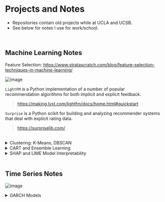 # Projects and Notes

- Repositories contain old projects while at UCLA and UCSB.
- See below for notes I use for work/school.

<br>

## Machine Learning Notes

Feature Selection: https://www.stratascratch.com/blog/feature-selection-techniques-in-machine-learning/

![image](https://github.com/user-attachments/assets/6c33f351-39d1-4f7f-a06a-923725c028de)

`LightFM` is a Python implementation of a number of popular recommendation algorithms for both implicit and explicit feedback.

> https://making.lyst.com/lightfm/docs/home.html#quickstart

`Surprise` is a Python scikit for building and analyzing recommender systems that deal with explicit rating data.

> https://surpriselib.com/

<br>

<details>
<summary>Clustering: K-Means, DBSCAN</summary>
<br>

### K-Means:

Clustering seeks to find N clusters in a data set and to subsequently identify which data points belong to each cluster. While there are a number of different approaches to clustering, one of the easiest to understand is the k-means algorithm. 

In this algorithm:

1. Pick K random points as cluster centers called centroids.
2. Assign each point to the nearest cluster by calculating its Euclidean distance to each centroid.
3. Find a new cluster center by taking the average of the assigned points.
4. Repeat Step 2 and 3 until none of the cluster assignments change.

![image](https://github.com/user-attachments/assets/de83aac1-a121-4423-93a4-18579cbfddb4)

![image](https://github.com/user-attachments/assets/38c91b7d-24ec-40bd-9401-886ee3405259)

```
## Manually:
# Euclidean Distance Calculator
def dist(a, b, ax=1):
    return np.linalg.norm(a - b, axis=ax)
k = 3 # Number of clusters
C_x = np.random.randint(0, np.max(X)-20, size=k) # random centroids
C_y = np.random.randint(0, np.max(X)-20, size=k) # random centroids
C = np.array(list(zip(C_x, C_y)), dtype=np.float32) # sample data

C_old = np.zeros(C.shape) # store the value of centroids when it updates
clusters = np.zeros(len(X)) # creates Cluster Lables(0, 1, 2)
# Error func. - Distance between new centroids and old centroids
error = dist(C, C_old, None)
while error != 0: # Loop will run till the error becomes zero
    for i in range(len(X)): # Assigning each value to its closest cluster
        distances = dist(X[i], C)
        cluster = np.argmin(distances)
        clusters[i] = cluster
    C_old = deepcopy(C) # Storing the old centroid values
    # Finding the new centroids by taking the average value
    for i in range(k):
        points = [X[j] for j in range(len(X)) if clusters[j] == i]
        C[i] = np.mean(points, axis=0)
    error = dist(C, C_old, None)
```

### DBSCAN:

How DBSCAN works:
1. Groups points that are close together based on density
2. Marks points that are alone in low-density regions as outliers
3. Defines clusters as dense regions separated by regions of lower density 

DBSCAN's advantages:
1. Doesn't require the number of clusters to be specified beforehand
2. Can identify clusters of arbitrary shapes
3. Effective at identifying and removing noise in a data set
4. Robust to noise

```
from sklearn.preprocessing import StandardScaler
import numpy as np
data = pd.read_csv('Week_2_Data/Iris.csv')
data = data[['SepalLengthCm','PetalLengthCm','Species']]
species = data['Species']
features = data.iloc[:, :-1]
features = features.values.astype("float32", copy = False)

stscaler = StandardScaler().fit(features)
features = stscaler.transform(features)

# Elbow plot:
k=2 # number of columns
from sklearn.neighbors import NearestNeighbors
nbrs = NearestNeighbors(n_neighbors=k+1).fit(features) 
distances, indices = nbrs.kneighbors(features)
distances = np.sort(distances[:, k])

plt.plot(distances)
plt.xlabel("Points sorted by distance")
plt.ylabel("k-NN distance")
plt.title("k-NN Distance Plot")
plt.show()
# min_samples is 12, because first jump (knee) is between 10 and 15
# eps is 0.5

dbsc = DBSCAN(eps = .5, min_samples = 12).fit(features)
labels = dbsc.labels_
core_samples = np.zeros_like(labels, dtype = bool)
core_samples[dbsc.core_sample_indices_] = True
data['label'] = labels
print(data['label'].unique())
print(data.head())

plt.figure(figsize=(8, 6))
# Plot the clusters
colors = ['indianred','#57db5f','#5f57db']
for label in data['label'].unique():
    cluster_data = data[data['label'] == label]
    plt.scatter(cluster_data['SepalLengthCm'], cluster_data['PetalLengthCm'], 
                label=f'Class {label}',
                color = colors[label % len(colors)],
               s = 150)
plt.legend()
plt.title("Iris Data")
```


<br>

</details>

<details>
<summary>CART and Ensemble Learning</summary>
<br>

### Classification And Regression Tree (CART)

* Trees used for regression and trees used for classification have some similarities - but also some differences, such as the procedure used to determine where to split.

* Some techniques, often called ensemble methods, construct more than one decision tree:
  
  * **Boosted trees:** Incrementally building an ensemble by training each new instance to emphasize the training instances previously mis-modeled. A typical example is AdaBoost. These can be used for regression-type and classification-type problems.
  * **Bagging:** Bootstrap aggregated (or bagged) decision trees, an early ensemble method, builds multiple decision trees by repeatedly resampling training data with replacement, and voting the trees for a consensus prediction.
  * Random forest classifier is a specific type of bootstrap aggregating
  * Rotation forest.


### Limitations of CARTs:

![image](https://github.com/user-attachments/assets/1a027e3e-6e19-4c0c-b4f8-0e5b9a5d74bb)
![image](https://github.com/user-attachments/assets/fa891e83-d007-4516-9696-b03bc32e014e)

### Ensemble Learning:

* **Bagging:** Bootstrap Aggregation.
  * Base estimator: Decision Tree, Logistic Regression, Neural Net, ...
  * Each estimator is trained on a distinct bootstrap sample of the training set

![image](https://github.com/user-attachments/assets/abbb0112-8143-4649-8794-0b57924aa97e)

* **Boosting:** several models are trained sequentially with each model learning from the errors of its predecessors
  * AdaBoost and Gradient Boosting
    
![image](https://github.com/user-attachments/assets/6ca714aa-dcec-4947-94a5-220375a57450)


### Examples:

* CART:

  <details>
  <summary><strong>Decision Tree Regressor</strong></summary>
  <br>
  
  **Steps:**

  1. **Data Preparation**
  
  2. **Selecting the Root Node**
      * Choose the best feature: Select the feature that provides the most information gain or best splits the data based on a chosen metric like Gini impurity or entropy.
      * Create the root node: This becomes the starting point of the decision tree.
    
  3. **Splitting the Data**
      * Create child nodes: Based on the chosen feature, split the data into multiple branches representing different possible values of that feature.
      * For each potential split, calculate the information gain or impurity reduction to select the best split point.
    
  4. **Recursive Tree Building:**
      * For each child node, repeat the steps of selecting the best feature and splitting the data further, creating new child nodes until a stopping criterion is met.
     
  5. **Stopping Criteria:**
      * Maximum depth: Limit the number of levels in the tree to prevent overfitting.
      * Minimum sample size: Stop splitting when a node contains too few data points.
      * Pre-defined accuracy threshold: Stop when the model reaches a desired level of accuracy.
    
  6. **Leaf Nodes:**
      * Assign predictions: At the end of each branch (leaf node), assign a prediction based on the majority class label for classification problems or the average value for regression problems. 

  <br>

  **Disadvantages of decision trees:**
  * **Overfitting:** Decision trees can easily overfit to training data, meaning they perform well on the training set but poorly on new data due to complex decision rules.
  * **Sensitivity to data changes:** Small changes in the training data can lead to significantly different decision tree structures.
  * **Greedy approach:** The algorithm chooses the best split at each node locally, which may not lead to the globally optimal decision tree
  
  ```
  # Hyperparameter Turning
  from scipy.stats import randint
  from sklearn.model_selection import RandomizedSearchCV
  from sklearn.tree import DecisionTreeRegressor
  param_dist = {
      'max_depth': randint(1, 20),
      'min_samples_split': randint(2, 20),
      'min_samples_leaf': randint(1, 20),
      'max_features': ['auto', 'sqrt', 'log2', None],
      'criterion': ['mse', 'friedman_mse', 'mae']
  }
  random_search = RandomizedSearchCV(
      DecisionTreeRegressor(),
      param_distributions=param_dist,
      n_iter=100,
      cv=5,
      verbose=1,
      random_state=42,
      n_jobs=-1
  )
  random_search.fit(train_X, train_y)
    
  # Get the best parameters
  print("Best hyperparameters found: ", random_search.best_params_)

  # Train the model
  decision_tree = DecisionTreeRegressor(max_depth=18,
                                      min_samples_leaf=15,
                                      min_samples_split=3,
                                      random_state=3,
                                     criterion='friedman_mse')
  decision_tree.fit(train_X, train_y)

  ## Test overfitting or underfitting
  from sklearn.metrics import mean_squared_error as MSE
  # Compute y_pred
  y_pred = decision_tree.predict(test_X)
  # Compute mse_dt
  mse_dt = MSE(test_y, y_pred)
  # Compute rmse_dt
  rmse_dt = mse_dt**(1/2)
  # Print rmse_dt
  print("Test set RMSE of decision_tree: {:.4f}".format(rmse_dt))

  from sklearn.model_selection import cross_val_score
  # Compute the array containing the 10-folds CV MSEs
  MSE_CV_scores = - cross_val_score(decision_tree, train_X, train_y, cv=10, 
                                  scoring='neg_mean_squared_error', 
                                  n_jobs=-1) 
  # Compute the 10-folds CV RMSE
  RMSE_CV = (MSE_CV_scores.mean())**(1/2)
  # Print RMSE_CV
  print('CV RMSE: {:.2f}'.format(RMSE_CV))

  # Import mean_squared_error from sklearn.metrics as MSE
  from sklearn.metrics import mean_squared_error as MSE
  # Fit dt to the training set
  decision_tree.fit(train_X, train_y)
  # Predict the labels of the training set
  y_pred_train = decision_tree.predict(train_X)
  # Evaluate the training set RMSE of dt
  RMSE_train = (MSE(train_y, y_pred_train))**(1/2)
  # Print RMSE_train
  print('Train RMSE: {:.2f}'.format(RMSE_train))

  # See if Over or Under Fitting
  ```


  </details>

* Boosting:

  <details>
  <summary><strong>Gradient Boosting Regressor</strong></summary>
  <br>

  The model’s strength comes from its additive learning process — while each tree focuses on correcting the remaining errors in the ensemble, the sequential combination creates a powerful predictor that progressively reduces the overall
  prediction error by focusing on the parts of the problem where the model still struggles.

  1. Initialize Model: Start with a simple prediction, typically the mean of target values.
  2. Iterative Learning: For a set number of iterations, compute the residuals, train a decision tree to predict these residuals, and add the new tree’s predictions (scaled by the learning rate) to the running total.
  3. Build Trees on Residuals: Each new tree focuses on the remaining errors from all previous iterations.
  4. Final Prediction: Sum up all tree contributions (scaled by the learning rate) and the initial prediction.

  <br>
  
  **Risk of Overfitting:** The use of deeper trees and the sequential building process can cause the model to fit the training data too closely, which may reduce its performance on new data. This requires careful tuning of tree depth, learning rate, and the number of trees.
    
  **Sensitive to Settings:** The effectiveness of Gradient Boosting heavily depends on finding the right combination of learning rate, tree depth, and number of trees, which can be more complex and time-consuming than tuning simpler algorithms.

  ![image](https://github.com/user-attachments/assets/e416e064-838e-44bb-8e09-b0cd36b1bfc6)

  https://medium.com/towards-data-science/gradient-boosting-regressor-explained-a-visual-guide-with-code-examples-c098d1ae425c
  
  ```
  gbr = GradientBoostingRegressor(n_estimators=100, max_depth=25,
                                      min_samples_leaf=10,
                                      min_samples_split=5, random_state=42)
  gbr.fit(train_X,train_y)

  y_pred_gbr = gbr.predict(test_X)
  rmse_gbr = np.sqrt(mean_squared_error(test_y, y_pred_gbr))
  print('RMSE (Gradient Boosting): ', rmse_gbr)
  ```

  </details>
  
* Bagging:
  
  <details>
  <summary><strong>Random Forest Regressor</strong></summary>
  <br>

  Why Random Forests Work:

  **Variance reduction:** the trees are more independent because of the combination of bootstrap samples and random draws of predictors.
  It is apparent that random forests are a form of bagging, and the averaging over trees can substantially reduce instability that might otherwise result.
  Moreover, by working with a random sample of predictors at each possible split, the fitted values across trees are more independent.
  Consequently, the gains from averaging over a large number of trees (variance reduction) can be more dramatic.

  **Bias reduction:** a very large number of predictors can be considered, and local feature predictors can play a role in tree construction.

  **Cons:** computational complexity, slower performance compared to simpler models, and lack of interpretability

    
  ![image](https://github.com/user-attachments/assets/239845b7-9dce-4df5-9a67-86b0697da2c1)

  ```
  from sklearn.ensemble import RandomForestRegressor
  from sklearn.model_selection import RandomizedSearchCV
  from scipy.stats import randint
  param_dist = {
      'n_estimators': randint(100, 1000),
      'max_depth': randint(1, 20),
      'min_samples_split': randint(2, 20),
      'min_samples_leaf': randint(1, 20),
      'max_features': ['auto', 'sqrt', 'log2', None],
      'criterion': ['absolute_error', 'poisson', 'friedman_mse', 'squared_error'],
      'bootstrap': [True, False]
  }
  random_search = RandomizedSearchCV(
      RandomForestRegressor(),
      param_distributions=param_dist,
      n_iter=100,
      cv=5,
      verbose=1,
      random_state=42,
      n_jobs=-1
  )
  random_search.fit(train_X, train_y)
  print("Best hyperparameters found: ", random_search.best_params_)
  
  from sklearn.ensemble import RandomForestRegressor
  rf = RandomForestRegressor(n_estimators=100, max_depth=20,
                                        min_samples_leaf=10,
                                        min_samples_split=5, random_state=42)
  rf.fit(train_X,train_y)
  
  from sklearn.metrics import mean_squared_error as MSE
  y_pred = rf.predict(test_X)
  y_pred_train=rf.predict(train_X)
  # Evaluate the test set RMSE
  rmse_test = MSE(test_y, y_pred)**(1/2)
  rmse_train = MSE(train_y, y_pred_train)**(1/2)
  # Print the test set RMSE
  print('Test set RMSE of rf: {:.3f}'.format(rmse_test))
  print('Train set RMSE of rf: {:.3f}'.format(rmse_train))
  
  from sklearn.model_selection import cross_val_score
  # Compute the array containing the 10-folds CV MSEs
  MSE_CV_scores = - cross_val_score(rf, train_X, train_y, cv=10, 
                                    scoring='neg_mean_squared_error', 
                                    n_jobs=-1) 
  # Compute the 10-folds CV RMSE
  RMSE_CV = (MSE_CV_scores.mean())**(1/2)
  # Print RMSE_CV
  print('CV RMSE: {:.2f}'.format(RMSE_CV))
  
  y_pred_rf = rf.predict(test_X)
  rmse_rf = np.sqrt(mean_squared_error(test_y, y_pred_rf))
  print('RMSE (Random Forest): ', rmse_rf)
  ```
  
  </details>

  <details>
  <summary><strong>Bagging Classifier</strong></summary>
  <br>

  How bagging works:
  1. Randomly select data points from a training set with replacement
  2. Train multiple models on the selected data points
  3. Combine the predictions of the models to make an overall prediction

  ```
  from sklearn.ensemble import BaggingClassifier
  from sklearn.tree import DecisionTreeClassifier
  from sklearn.metrics import accuracy_score
  from sklearn.model_selection import train_test_split
  # Set seed for reproducibility
  SEED = 1
  # Split data into train and test
  X_train, X_test, y_train, y_test = \
  train_test_split(X, y,
  test_size=0.2,
  stratify=y,
  random_state=SEED)

  # Hyperparameter Turning
  # Insert here for decision tree classifier

  # Instantiate a classification-tree 'dt'. Can use tuning.
  dt = DecisionTreeClassifier(max_depth=4, min_samples_leaf=0.16,
  random_state=SEED)
  # Instantiate a BaggingClassifier 'bc'
  bc = BaggingClassifier(base_estimator=dt, n_estimators=300,
  n_jobs=-1)
  # Fit 'bc' to the training set
  bc.fit(X_train, y_train)
  # Predict test set labels
  y_pred = bc.predict(X_test)
  # Evaluate and print test-set accuracy
  accuracy = accuracy_score(y_test, y_pred)
  print('Accuracy of Bagging Classifier: {:.3f}'.format(accuracy))
  ```

  </details>

  <br>

</details>



<details>
<summary>SHAP and LIME Model Interpretability</summary>
<br>
  
https://medium.com/cmotions/opening-the-black-box-of-machine-learning-models-shap-vs-lime-for-model-explanation-d7bf545ce15f
  
### SHAP: SHapley Additive exPlanations

This method aims to explain the prediction of an instance/observation by computing the contribution of each feature to the prediction. Uses game theory to explain a model by considering each feature as a player. SHAP values are relative to the average predicted value of the sample.

https://shap.readthedocs.io/en/latest/example_notebooks/api_examples/plots/bar.html

Supervised Clustering: How to Use SHAP Values for Better Cluster Analysis:

https://www.aidancooper.co.uk/supervised-clustering-shap-values/#:~:text=Clustering%20the%202D%20Embedding%20of,we%20elect%20to%20use%20DBSCAN.&text=As%20expected%2C%20this%20identifies%20the,discerned%20visually%20(Figure%205)

### LIME: Local Interpretable Model-Agnostic Explanations

Approximates a complex model and transfers it to a local interpretable model. LIME generates a perturbed dataset to fit an explainable model.

https://marcotcr.github.io/lime/tutorials/Tutorial%20-%20continuous%20and%20categorical%20features.html

|  Step  |   Description                                                                       |
|:-------|:------------------------------------------------------------------------------------|
|Let     | Let’s say we want to know why the model predicted that someone earns more than $50K |
|Change  | Change the Example a Little Bit</br> LIME makes small changes to data (increasing age, changing job, or reducing education level).</br> It asks the model, “What happens now? |
|Find Out| Find Out Which Changes Matter</br> If changing job causes the prediction to flip (now the model says they earns less), then job is very important!</br> If changing age doesn’t affect the prediction much, then age is not very important |
|Make    | Make a Simple Explanation</br> LIME builds a small, simple model (like drawing a straight line) to explain what’s happening just around person's case.</br> It tells you which features (age, job, education, etc.) were the most important for this one prediction |
| LIME   | LIME only explains one example at a time (not the whole model).</br> LIME makes fake, small changes to see what affects the decision.</br> LIME creates a simple explanation (even if the original model is very complex).|

![image](https://github.com/user-attachments/assets/535c9217-b17e-48e5-a8ce-d6b7e95b057c)

https://medium.com/towards-data-science/lime-explain-machine-learning-predictions-af8f18189bfe

### Comparison

![image](https://github.com/user-attachments/assets/02449983-b8c3-4296-a71f-d0209d1dbf34)

![image](https://github.com/user-attachments/assets/27a67997-93ad-481c-bf12-28ed5d33036a)

<br>

</details>

<br>
  
## Time Series Notes

![image](https://github.com/user-attachments/assets/56b8612c-711f-4224-a9db-847996f5e3c4)


<details>
<summary>GARCH Models</summary>
<br>
  
![image](https://github.com/user-attachments/assets/4b9d4d2b-03bc-4685-b410-057a1c47f95c)

https://medium.com/@corredaniel1500/forecasting-volatility-deep-dive-into-arch-garch-models-46cd1945872b

</details>
